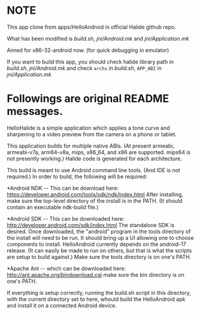 NOTE
====
This app clone from apps/HelloAndroid in official Halide github repo.

What has been modified is _build.sh_, _jni/Android.mk_ and _jni/Application.mk_

Aimed for x86-32-android now. (for quick debugging in emulator)

If you want to build this app, you should check halide library path in _build.sh_, _jni/Android.mk_
and check `archs` in _build.sh_, `APP_ABI` in _jni/Application.mk_

Followings are original README messages.
========================================

HelloHalide is a simple application which applies a tone curve and
sharpening to a video preview from the camera on a phone or tablet.

This application builds for multiple native ABIs. (At present armeabi,
armeabi-v7a, arm64-v8a, mips, x86_64, and x86 are supported. mips64 is
not presently working.) Halide code is generated for each architecture.

This build is meant to use Android command line tools. (And IDE is not
required.) In order to build, the following will be required:

*Android NDK -- This can be download here:
    https://developer.android.com/tools/sdk/ndk/index.html
After installing, make sure the top-level directory of the install is
in the PATH. (It should contain an executable ndk-build file.)

*Android SDK -- This can be downloaded here:
    http://developer.android.com/sdk/index.html
The standalone SDK is desired. Once downloaded, the "android" program
in the tools directory of the install will need to be run. It should
bring up a UI allowing one to choose components to
install. HelloAndroid currently depends on the android-17 release. (It
can easily be made to run on others, but that is what the scripts are
setup to build against.) Make sure the tools directory is on one's
PATH.

*Apache Ant -- which can be downloaded here:
    http://ant.apache.org/bindownload.cgi
make sure the bin directory is on one's PATH.

If everything is setup correctly, running the build.sh script in this
directory, with the current directory set to here, whould build the
HelloAndroid apk and install it on a connected Android device.

